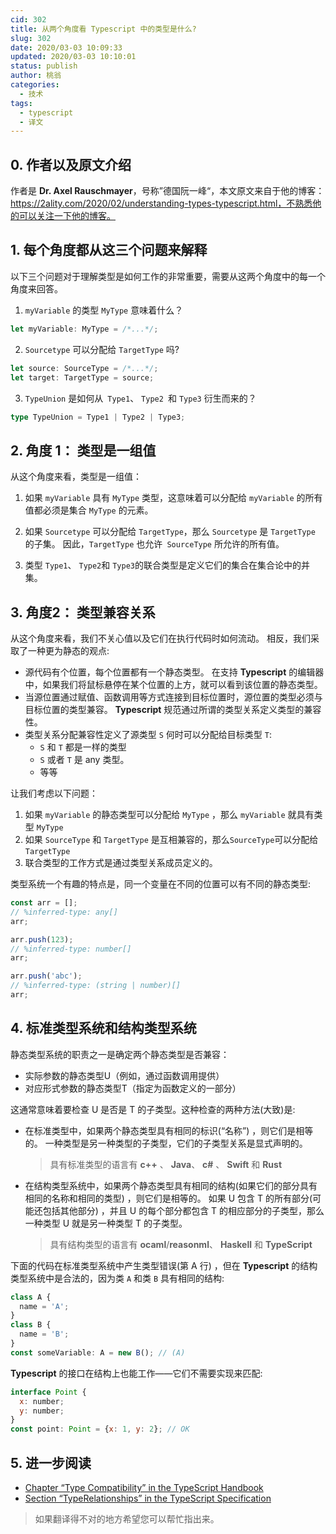 ```yaml
---
cid: 302
title: 从两个角度看 Typescript 中的类型是什么? 
slug: 302
date: 2020/03-03 10:09:33
updated: 2020/03-03 10:10:01
status: publish
author: 桃翁
categories: 
  - 技术
tags: 
  - typescript
  - 译文
---
```



## 0. 作者以及原文介绍

作者是 **Dr. Axel Rauschmayer**，号称”德国阮一峰“，本文原文来自于他的博客：https://2ality.com/2020/02/understanding-types-typescript.html，不熟悉他的可以关注一下他的博客。

## 1. 每个角度都从这三个问题来解释

以下三个问题对于理解类型是如何工作的非常重要，需要从这两个角度中的每一个角度来回答。

1. `myVariable` 的类型 `MyType` 意味着什么？

```javascript
let myVariable: MyType = /*...*/;
```

2. `Sourcetype` 可以分配给 `TargetType` 吗?

```javascript
let source: SourceType = /*...*/;
let target: TargetType = source;
```

3. `TypeUnion` 是如何从` Type1`、 `Type2 `和  `Type3` 衍生而来的？

```typescript
type TypeUnion = Type1 | Type2 | Type3;
```

## 2. 角度 1： 类型是一组值

从这个角度来看，类型是一组值：

1. 如果 `myVariable` 具有 `MyType` 类型，这意味着可以分配给 `myVariable` 的所有值都必须是集合 `MyType` 的元素。

2. 如果 `Sourcetype` 可以分配给 `TargetType`，那么 `Sourcetype` 是 `TargetType` 的子集。 因此，`TargetType` 也允许` SourceType` 所允许的所有值。
3. 类型 `Type1`、 `Type2`和 `Type3`的联合类型是定义它们的集合在集合论中的并集。

## 3. 角度2： 类型兼容关系

从这个角度来看，我们不关心值以及它们在执行代码时如何流动。 相反，我们采取了一种更为静态的观点:

- 源代码有个位置，每个位置都有一个静态类型。 在支持 **Typescript** 的编辑器中，如果我们将鼠标悬停在某个位置的上方，就可以看到该位置的静态类型。
- 当源位置通过赋值、函数调用等方式连接到目标位置时，源位置的类型必须与目标位置的类型兼容。 **Typescript** 规范通过所谓的类型关系定义类型的兼容性。
- 类型关系分配兼容性定义了源类型 `S` 何时可以分配给目标类型 `T`:
  - `S` 和 `T`  都是一样的类型
  - `S` 或者 `T` 是 any 类型。
  - 等等

让我们考虑以下问题：

1. 如果 `myVariable` 的静态类型可以分配给 `MyType` ，那么 `myVariable` 就具有类型 `MyType`
2. 如果 `SourceType` 和 `TargetType` 是互相兼容的，那么`SourceType`可以分配给 `TargetType`
3. 联合类型的工作方式是通过类型关系成员定义的。

类型系统一个有趣的特点是，同一个变量在不同的位置可以有不同的静态类型:

```javascript
const arr = [];
// %inferred-type: any[]
arr;

arr.push(123);
// %inferred-type: number[]
arr;

arr.push('abc');
// %inferred-type: (string | number)[]
arr;
```

## 4. 标准类型系统和结构类型系统

静态类型系统的职责之一是确定两个静态类型是否兼容：

- 实际参数的静态类型U（例如，通过函数调用提供）
- 对应形式参数的静态类型T（指定为函数定义的一部分）

这通常意味着要检查 U 是否是 T 的子类型。这种检查的两种方法(大致)是:

- 在标准类型中，如果两个静态类型具有相同的标识(“名称”) ，则它们是相等的。 一种类型是另一种类型的子类型，它们的子类型关系是显式声明的。

  > 具有标准类型的语言有 **c++** 、 **Java**、 **c#** 、 **Swift** 和 **Rust**

- 在结构类型系统中，如果两个静态类型具有相同的结构(如果它们的部分具有相同的名称和相同的类型) ，则它们是相等的。 如果 U 包含 T 的所有部分(可能还包括其他部分) ，并且 U 的每个部分都包含 T 的相应部分的子类型，那么一种类型 U 就是另一种类型 T 的子类型。

  > 具有结构类型的语言有 **ocaml**/**reasonml**、 **Haskell** 和 **TypeScript**

下面的代码在标准类型系统中产生类型错误(第 A 行) ，但在 **Typescript** 的结构类型系统中是合法的，因为类 `A` 和类 `B` 具有相同的结构:

```javascript
class A {
  name = 'A';
}
class B {
  name = 'B';
}
const someVariable: A = new B(); // (A)
```

**Typescript** 的接口在结构上也能工作——它们不需要实现来匹配:

```javascript
interface Point {
  x: number;
  y: number;
}
const point: Point = {x: 1, y: 2}; // OK
```

## 5. 进一步阅读

- [Chapter “Type Compatibility” in the TypeScript Handbook](https://www.typescriptlang.org/docs/handbook/type-compatibility.html)
- [Section “TypeRelationships” in the TypeScript Specification](https://github.com/microsoft/TypeScript/blob/master/doc/spec.md#311-type-relationships)

> 如果翻译得不对的地方希望您可以帮忙指出来。